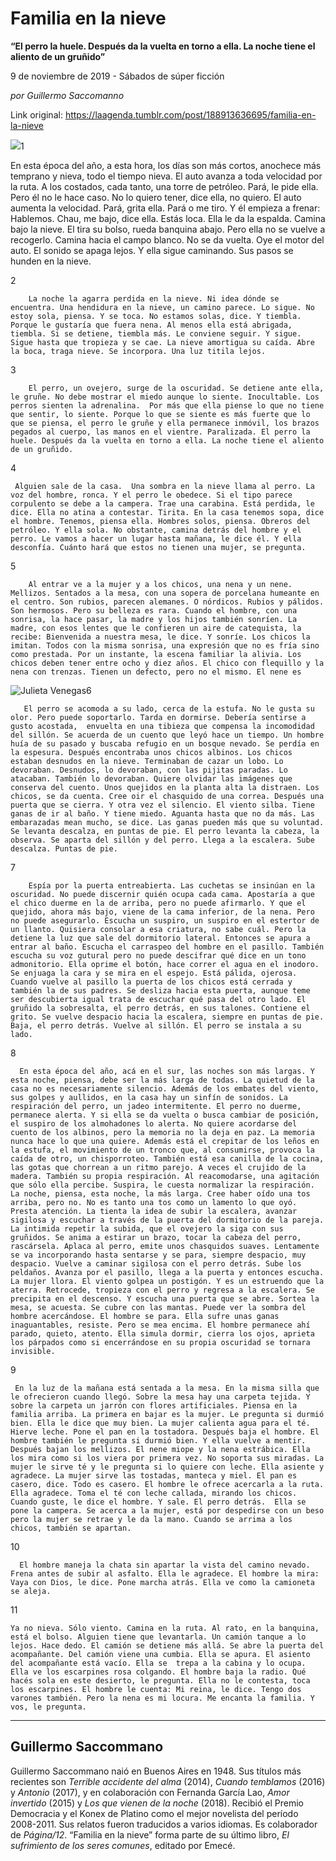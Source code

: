 # Familia en la nieve

**“El perro la huele. Después da la vuelta en torno a ella. La noche tiene el aliento de un gruñido”**

9 de noviembre de 2019 - Sábados de súper ficción

_por Guillermo Saccomanno_

Link original: https://laagenda.tumblr.com/post/188913636695/familia-en-la-nieve

![](https://64.media.tumblr.com/b863c3fa77948a5c9a692823c4566e70/50943fd2a095d21b-a3/s500x750/1b44482595eb6878269df4fc92418dfe5dadd6ff.jpg)1

  
  
  




En esta época del año, a esta hora, los días son más cortos, anochece más temprano y nieva, todo el tiempo nieva. El auto avanza a toda velocidad por la ruta. A los costados, cada tanto, una torre de petróleo. Pará, le pide ella. Pero él no le hace caso. No lo quiero tener, dice ella, no quiero. El auto aumenta la velocidad. Pará, grita ella. Pará o me tiro. Y él empieza a frenar: Hablemos. Chau, me bajo, dice ella. Estás loca. Ella le da la espalda. Camina bajo la nieve. El tira su bolso, rueda banquina abajo. Pero ella no se vuelve a recogerlo. Camina hacia el campo blanco. No se da vuelta. Oye el motor del auto. El sonido se apaga lejos. Y ella sigue caminando. Sus pasos se hunden en la nieve. 

2

        La noche la agarra perdida en la nieve. Ni idea dónde se encuentra. Una hendidura en la nieve, un camino parece. Lo sigue. No estoy sola, piensa. Y se toca. No estamos solas, dice. Y tiembla. Porque le gustaría que fuera nena. Al menos ella está abrigada, tiembla. Si se detiene, tiembla más. Le conviene seguir. Y sigue. Sigue hasta que tropieza y se cae. La nieve amortigua su caída. Abre la boca, traga nieve. Se incorpora. Una luz titila lejos. 

3

        El perro, un ovejero, surge de la oscuridad. Se detiene ante ella, le gruñe. No debe mostrar el miedo aunque lo siente. Inocultable. Los perros sienten la adrenalina.  Por más que ella piense lo que no tiene que sentir, lo siente. Porque lo que se siente es más fuerte que lo que se piensa, el perro le gruñe y ella permanece inmóvil, los brazos pegados al cuerpo, las manos en el vientre. Paralizada. El perro la huele. Después da la vuelta en torno a ella. La noche tiene el aliento de un gruñido.

4

     Alguien sale de la casa.  Una sombra en la nieve llama al perro. La voz del hombre, ronca. Y el perro le obedece. Si el tipo parece corpulento se debe a la campera. Trae una carabina. Está perdida, le dice. Ella no atina a contestar. Tirita. En la casa tenemos sopa, dice el hombre. Tenemos, piensa ella. Hombres solos, piensa. Obreros del petróleo. Y ella sola. No obstante, camina detrás del hombre y el perro. Le vamos a hacer un lugar hasta mañana, le dice él. Y ella desconfía. Cuánto hará que estos no tienen una mujer, se pregunta.

5

        Al entrar ve a la mujer y a los chicos, una nena y un nene. Mellizos. Sentados a la mesa, con una sopera de porcelana humeante en el centro. Son rubios, parecen alemanes. O nórdicos. Rubios y pálidos. Son hermosos. Pero su belleza es rara. Cuando el hombre, con una sonrisa, la hace pasar, la madre y los hijos también sonríen. La madre, con esos lentes que le confieren un aire de catequista, la recibe: Bienvenida a nuestra mesa, le dice. Y sonríe. Los chicos la imitan. Todos con la misma sonrisa, una expresión que no es fría sino como prestada. Por un instante, la escena familiar la alivia. Los chicos deben tener entre ocho y diez años. El chico con flequillo y la nena con trenzas. Tienen un defecto, pero no el mismo. El nene es 

![Julieta Venegas](https://64.media.tumblr.com/5d18bcb480a683c566e0bb372d571fc2/50943fd2a095d21b-9d/s250x400/930d858284396e04e3e72648a54f623dd8d4cb9e.jpg)6

       El perro se acomoda a su lado, cerca de la estufa. No le gusta su olor. Pero puede soportarlo. Tarda en dormirse. Debería sentirse a gusto acostada,  envuelta en una tibieza que compensa la incomodidad del sillón. Se acuerda de un cuento que leyó hace un tiempo. Un hombre huía de su pasado y buscaba refugio en un bosque nevado. Se perdía en la espesura. Después encontraba unos chicos albinos. Los chicos estaban desnudos en la nieve. Terminaban de cazar un lobo. Lo devoraban. Desnudos, lo devoraban, con las pijitas paradas. Lo atacaban. También lo devoraban. Quiere olvidar las imágenes que conserva del cuento. Unos quejidos en la planta alta la distraen. Los chicos, se da cuenta. Cree oir el chasquido de una correa. Después una puerta que se cierra. Y otra vez el silencio. El viento silba. Tiene ganas de ir al baño. Y tiene miedo. Aguanta hasta que no da más. Las embarazadas mean mucho, se dice. Las ganas pueden más que su voluntad. Se levanta descalza, en puntas de pie. El perro levanta la cabeza, la observa. Se aparta del sillón y del perro. Llega a la escalera. Sube descalza. Puntas de pie.

7

        Espía por la puerta entreabierta. Las cuchetas se insinúan en la oscuridad. No puede discernir quién ocupa cada cama. Apostaría a que el chico duerme en la de arriba, pero no puede afirmarlo. Y que el quejido, ahora más bajo, viene de la cama inferior, de la nena. Pero no puede asegurarlo. Escucha un suspiro, un suspiro en el estertor de un llanto. Quisiera consolar a esa criatura, no sabe cuál. Pero la detiene la luz que sale del dormitorio lateral. Entonces se apura a entrar al baño. Escucha el carraspeo del hombre en el pasillo. También escucha su voz gutural pero no puede descifrar qué dice en un tono admonitorio. Ella oprime el botón, hace correr el agua en el inodoro. Se enjuaga la cara y se mira en el espejo. Está pálida, ojerosa. Cuando vuelve al pasillo la puerta de los chicos está cerrada y también la de sus padres. Se desliza hacia esta puerta, aunque teme ser descubierta igual trata de escuchar qué pasa del otro lado. El gruñido la sobresalta, el perro detrás, en sus talones. Contiene el grito. Se vuelve despacio hacia la escalera, siempre en puntas de pie. Baja, el perro detrás. Vuelve al sillón. El perro se instala a su lado. 

8

      En esta época del año, acá en el sur, las noches son más largas. Y esta noche, piensa, debe ser la más larga de todas. La quietud de la casa no es necesariamente silencio. Además de los embates del viento, sus golpes y aullidos, en la casa hay un sinfín de sonidos. La respiración del perro, un jadeo intermitente. El perro no duerme, permanece alerta. Y si ella se da vuelta o busca cambiar de posición, el suspiro de los almohadones lo alerta. No quiere acordarse del cuento de los albinos, pero la memoria no la deja en paz. La memoria nunca hace lo que una quiere. Además está el crepitar de los leños en la estufa, el movimiento de un tronco que, al consumirse, provoca la caída de otro, un chisporroteo. También está esa canilla de la cocina, las gotas que chorrean a un ritmo parejo. A veces el crujido de la madera. También su propia respiración. Al reacomodarse, una agitación que sólo ella percibe. Suspira, le cuesta normalizar la respiración. La noche, piensa, esta noche, la más larga. Cree haber oído una tos arriba, pero no. No es tanto una tos como un lamento lo que oyó. Presta atención. La tienta la idea de subir la escalera, avanzar sigilosa y escuchar a través de la puerta del dormitorio de la pareja. La intimida repetir la subida, que el ovejero la siga con sus gruñidos. Se anima a estirar un brazo, tocar la cabeza del perro, rascársela. Aplaca al perro, emite unos chasquidos suaves. Lentamente se va incorporando hasta sentarse y se para, siempre despacio, muy despacio. Vuelve a caminar sigilosa con el perro detrás. Sube los peldaños. Avanza por el pasillo, llega a la puerta y entonces escucha. La mujer llora. El viento golpea un postigón. Y es un estruendo que la aterra. Retrocede, tropieza con el perro y regresa a la escalera. Se precipita en el descenso. Y escucha una puerta que se abre. Sortea la mesa, se acuesta. Se cubre con las mantas. Puede ver la sombra del hombre acercándose. El hombre se para. Ella sufre unas ganas inaguantables, resiste. Pero se mea encima. El hombre permanece ahí parado, quieto, atento. Ella simula dormir, cierra los ojos, aprieta los párpados como si encerrándose en su propia oscuridad se tornara invisible. 

9

     En la luz de la mañana está sentada a la mesa. En la misma silla que le ofrecieron cuando llegó. Sobre la mesa hay una carpeta tejida. Y sobre la carpeta un jarrón con flores artificiales. Piensa en la familia arriba. La primera en bajar es la mujer. Le pregunta si durmió bien. Ella le dice que muy bien. La mujer calienta agua para el té. Hierve leche. Pone el pan en la tostadora. Después baja el hombre. El hombre también le pregunta si durmió bien. Y ella vuelve a mentir. Después bajan los mellizos. El nene miope y la nena estrábica. Ella los mira como si los viera por primera vez. No soporta sus miradas. La mujer le sirve té y le pregunta si lo quiere con leche. Ella asiente y agradece. La mujer sirve las tostadas, manteca y miel. El pan es casero, dice. Todo es casero. El hombre le ofrece acercarla a la ruta.  Ella agradece. Toma el té con leche callada, mirando los chicos. Cuando guste, le dice el hombre. Y sale. El perro detrás.  Ella se pone la campera. Se acerca a la mujer, está por despedirse con un beso pero la mujer se retrae y le da la mano. Cuando se arrima a los chicos, también se apartan.   

10

      El hombre maneja la chata sin apartar la vista del camino nevado. Frena antes de subir al asfalto. Ella le agradece. El hombre la mira: Vaya con Dios, le dice. Pone marcha atrás. Ella ve como la camioneta se aleja. 

11

    Ya no nieva. Sólo viento. Camina en la ruta. Al rato, en la banquina, está el bolso. Alguien tiene que levantarla. Un camión tanque a lo lejos. Hace dedo. El camión se detiene más allá. Se abre la puerta del acompañante. Del camión viene una cumbia. Ella se apura. El asiento del acompañante está vacío. Ella se  trepa a la cabina y lo ocupa. Ella ve los escarpines rosa colgando. El hombre baja la radio. Qué hacés sola en este desierto, le pregunta. Ella no le contesta, toca los escarpines. El hombre le cuenta: Mi reina, le dice. Tengo dos varones también. Pero la nena es mi locura. Me encanta la familia. Y vos, le pregunta.   



---

Guillermo Saccommano
--------------------


Guillermo Saccommano naió en Buenos Aires en 1948. Sus títulos más recientes son *Terrible accidente del alma* (2014), *Cuando temblamos* (2016) y *Antonio* (2017), y en colaboración con Fernanda García Lao, *Amor invertido* (2015) y *Los que vienen de la noche* (2018). Recibió el Premio Democracia y el Konex de Platino como el mejor novelista del período 2008-2011. Sus relatos fueron traducidos a varios idiomas. Es colaborador de *Página/12*. “Familia en la nieve” forma parte de su último libro, *El sufrimiento de los seres comunes*, editado por Emecé.

